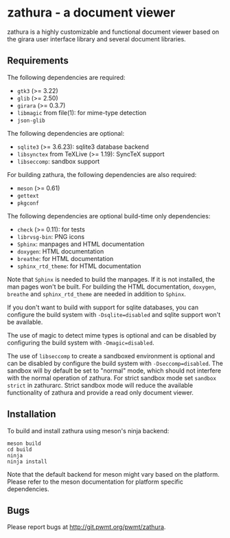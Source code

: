 zathura - a document viewer
===========================

zathura is a highly customizable and functional document viewer based on the
girara user interface library and several document libraries.

Requirements
------------

The following dependencies are required:

* `gtk3` (>= 3.22)
* `glib` (>= 2.50)
* `girara` (>= 0.3.7)
* `libmagic` from file(1): for mime-type detection
* `json-glib`

The following dependencies are optional:

* `sqlite3` (>= 3.6.23): sqlite3 database backend
* `libsynctex` from TeXLive (>= 1.19): SyncTeX support
* `libseccomp`: sandbox support

For building zathura, the following dependencies are also required:

* `meson` (>= 0.61)
* `gettext`
* `pkgconf`

The following dependencies are optional build-time only dependencies:

* `check` (>= 0.11): for tests
* `librvsg-bin`: PNG icons
* `Sphinx`: manpages and HTML documentation
* `doxygen`: HTML documentation
* `breathe`: for HTML documentation
* `sphinx_rtd_theme`: for HTML documentation

Note that `Sphinx` is needed to build the manpages. If it is not installed, the
man pages won't be built. For building the HTML documentation, `doxygen`,
`breathe` and `sphinx_rtd_theme` are needed in addition to `Sphinx`.

If you don't want to build with support for sqlite databases, you can configure
the build system with `-Dsqlite=disabled` and sqlite support won't be available.

The use of magic to detect mime types is optional and can be disabled by
configuring the build system with `-Dmagic=disabled`.

The use of `libseccomp` to create a sandboxed environment is optional and can
be disabled by configure the build system with `-Dseccomp=disabled`. The
sandbox will by default be set to "normal" mode, which should not interfere
with the normal operation of zathura. For strict sandbox mode set `sandbox
strict` in zathurarc. Strict sandbox mode will reduce the available
functionality of zathura and provide a read only document viewer.

Installation
------------

To build and install zathura using meson's ninja backend:

    meson build
    cd build
    ninja
    ninja install

Note that the default backend for meson might vary based on the platform. Please
refer to the meson documentation for platform specific dependencies.

Bugs
----

Please report bugs at http://git.pwmt.org/pwmt/zathura.
